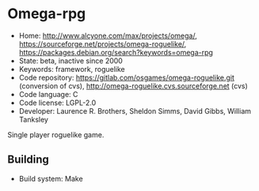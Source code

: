# Omega-rpg

- Home: http://www.alcyone.com/max/projects/omega/, https://sourceforge.net/projects/omega-roguelike/, https://packages.debian.org/search?keywords=omega-rpg
- State: beta, inactive since 2000
- Keywords: framework, roguelike
- Code repository: https://gitlab.com/osgames/omega-roguelike.git (conversion of cvs), http://omega-roguelike.cvs.sourceforge.net (cvs)
- Code language: C
- Code license: LGPL-2.0
- Developer: Laurence R. Brothers, Sheldon Simms, David Gibbs, William Tanksley

Single player roguelike game.

## Building

- Build system: Make
